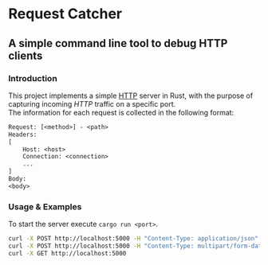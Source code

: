 # Request Catcher

## A simple command line tool to debug HTTP clients

### Introduction

This project implements a simple [HTTP](https://en.wikipedia.org/wiki/HTTP) server in Rust, with the purpose of capturing incoming *HTTP* traffic on a specific port.  
The information for each request is collected in the following format:

```txt
Request: [<method>] - <path>
Headers:
[
    Host: <host>
    Connection: <connection>
    ...
]
Body: 
<body>
```

### Usage & Examples

To start the server execute `cargo run <port>`.

```sh
curl -X POST http://localhost:5000 -H "Content-Type: application/json" -d '{"foo": "bar", "bar": "foo"}'
curl -X POST http://localhost:5000 -H "Content-Type: multipart/form-data" -F "foo=bar" -F "bar=foo"
curl -X GET http://localhost:5000
```
